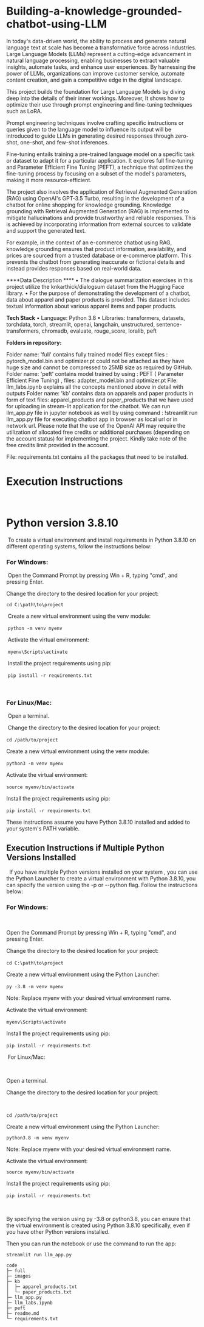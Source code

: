 # Building-a-knowledge-grounded-chatbot-using-LLM

In today's data-driven world, the ability to process and generate natural language text at scale has become a transformative force across industries. Large Language Models (LLMs) represent a cutting-edge advancement in natural language processing, enabling businesses to extract valuable insights, automate tasks, and enhance user experiences. By harnessing the power of LLMs, organizations can improve customer service, automate content creation, and gain a competitive edge in the digital landscape.
 
This project builds the foundation for Large Language Models by diving deep into the details of their inner workings. Moreover, It shows how to optimize their use through prompt engineering and fine-tuning techniques such as LoRA. 
 
Prompt engineering techniques involve crafting specific instructions or queries given to the language model to influence its output will be introduced to guide LLMs in generating desired responses through zero-shot, one-shot, and few-shot inferences.
 
Fine-tuning entails training a pre-trained language model on a specific task or dataset to adapt it for a particular application. It explores full fine-tuning and Parameter Efficient Fine Tuning (PEFT), a technique that optimizes the fine-tuning process by focusing on a subset of the model's parameters, making it more resource-efficient.
 
The project also involves the application of Retrieval Augmented Generation (RAG) using OpenAI's GPT-3.5 Turbo, resulting in the development of a chatbot for online shopping for knowledge grounding. Knowledge grounding with Retrieval Augmented Generation (RAG) is implemented to mitigate hallucinations and provide trustworthy and reliable responses. This is achieved by incorporating information from external sources to validate and support the generated text.
 
For example, in the context of an e-commerce chatbot using RAG, knowledge grounding ensures that product information, availability, and prices are sourced from a trusted database or e-commerce platform. This prevents the chatbot from generating inaccurate or fictional details and instead provides responses based on real-world data. 

****Data Description ****
•	The dialogue summarization exercises in this project utilize the knkarthick/dialogsum dataset from the Hugging Face library. 
•	For the purpose of demonstrating the development of a chatbot, data about apparel and paper products is provided. This dataset includes textual information about various apparel items and paper products. 


**Tech Stack**
•	Language: Python 3.8
•	Libraries:  transformers, datasets, torchdata, torch, streamlit, openai, langchain, unstructured, sentence-transformers, chromadb, evaluate, rouge_score, loralib, peft

**Folders in repository:**

Folder name: 'full' contains fully trained model files except files : pytorch_model.bin and optimizer.pt could not be attached as they have huge size and cannot be compressed to 25MB size as required by GitHub.
Folder name: 'peft' contains model trained by using : PEFT ( Parameter Efficient Fine Tuning) , files: adapter_model.bin and optimizer.pt
File: llm_labs.ipynb explains all the concepts mentioned above in detail with outputs
Folder name: 'kb' contains data on apparels and paper products in form of text files: apparel_products and paper_products that we have used for uploading in stream-lit application for the chatbot.
We can run llm_app.py file in jupyter notebook as well by using command : !streamlit run llm_app.py file for executing chatbot app in browser as local url or in network url.
Please note that the use of the OpenAI API may require the utilization of allocated free credits or additional purchases (depending on the account status) for implementing the project. Kindly take note of the free credits limit provided in the account.

File: requirements.txt contains all the packages that need to be installed.

# Execution Instructions
​
# Python version 3.8.10
​
To create a virtual environment and install requirements in Python 3.8.10 on different operating systems, follow the instructions below:
​
### For Windows:
​
Open the Command Prompt by pressing Win + R, typing "cmd", and pressing Enter.
​

Change the directory to the desired location for your project:
​

`cd C:\path\to\project`

​
Create a new virtual environment using the venv module:

​
`python -m venv myenv`

​
Activate the virtual environment:

​
`myenv\Scripts\activate`

​
Install the project requirements using pip:

​
`pip install -r requirements.txt`


​
​
### For Linux/Mac:
​
Open a terminal.

​
Change the directory to the desired location for your project:
​

`cd /path/to/project`
​

Create a new virtual environment using the venv module:
​

`python3 -m venv myenv`
​

Activate the virtual environment:
​

`source myenv/bin/activate`
​

Install the project requirements using pip:
​

`pip install -r requirements.txt`
​

These instructions assume you have Python 3.8.10 installed and added to your system's PATH variable.
​
​

## Execution Instructions if Multiple Python Versions Installed
​
​
If you have multiple Python versions installed on your system , you can use the Python Launcher to create a virtual environment with Python 3.8.10, you can specify the version using the -p or --python flag. Follow the instructions below:
​

### For Windows:
​

Open the Command Prompt by pressing Win + R, typing "cmd", and pressing Enter.
​

Change the directory to the desired location for your project:
​

`cd C:\path\to\project`
​

Create a new virtual environment using the Python Launcher:
​

`py -3.8 -m venv myenv`
​

Note: Replace myenv with your desired virtual environment name.
​

Activate the virtual environment:
​

`myenv\Scripts\activate`
​

Install the project requirements using pip:
​

`pip install -r requirements.txt`
​

​
For Linux/Mac:

​

Open a terminal.
​

Change the directory to the desired location for your project:

​

`cd /path/to/project`


Create a new virtual environment using the Python Launcher:
​

`python3.8 -m venv myenv`


Note: Replace myenv with your desired virtual environment name.
​

Activate the virtual environment:
​

`source myenv/bin/activate`


Install the project requirements using pip:
​

`pip install -r requirements.txt`
​


​

By specifying the version using py -3.8 or python3.8, you can ensure that the virtual environment is created using Python 3.8.10 specifically, even if you have other Python versions installed.
​
​

Then you can run the notebook or use the command to run the app:

`streamlit run llm_app.py`



```
code
├─ full
├─ images
├─ kb
│  ├─ apparel_products.txt
│  └─ paper_products.txt
├─ llm_app.py
├─ llm_labs.ipynb
├─ peft
├─ readme.md
└─ requirements.txt

```
